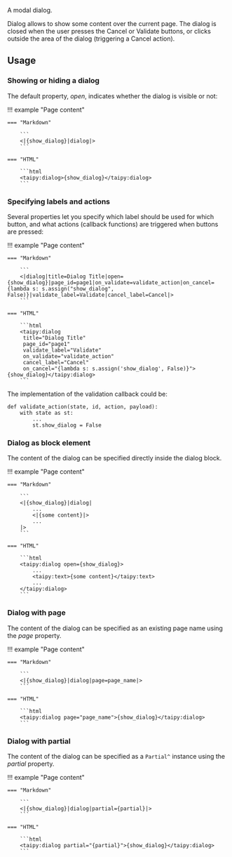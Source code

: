 A modal dialog.

Dialog allows to show some content over the current page.
The dialog is closed when the user presses the Cancel or Validate buttons, or clicks outside the area of the dialog (triggering a Cancel action).

## Usage

### Showing or hiding a dialog

The default property, _open_, indicates whether the dialog is visible or not:

!!! example "Page content"

    === "Markdown"

        ```
        <|{show_dialog}|dialog|>
        ```
  
    === "HTML"

        ```html
        <taipy:dialog>{show_dialog}</taipy:dialog>
        ```

### Specifying labels and actions

Several properties let you specify which label should be used for which button,
and what actions (callback functions) are triggered when buttons are pressed:

!!! example "Page content"

    === "Markdown"

        ```
        <|dialog|title=Dialog Title|open={show_dialog}|page_id=page1|on_validate=validate_action|on_cancel={lambda s: s.assign("show_dialog", False)}|validate_label=Validate|cancel_label=Cancel|>
        ```
  
    === "HTML"

        ```html
        <taipy:dialog
         title="Dialog Title"
         page_id="page1"
         validate_label="Validate"
         on_validate="validate_action"
         cancel_label="Cancel"
         on_cancel="{lambda s: s.assign('show_dialog', False)}">{show_dialog}</taipy:dialog>
        ```

The implementation of the validation callback could be:

```py3
def validate_action(state, id, action, payload):
    with state as st:
        ...
        st.show_dialog = False
```

### Dialog as block element

The content of the dialog can be specified directly inside the dialog block.

!!! example "Page content"

    === "Markdown"

        ```
        <|{show_dialog}|dialog|
            ...
            <|{some content}|>
            ...
        |>
        ```
  
    === "HTML"

        ```html
        <taipy:dialog open={show_dialog}>
            ...
            <taipy:text>{some content}</taipy:text>
            ...
        </taipy:dialog>
        ```

### Dialog with page

The content of the dialog can be specified as an existing page name using the _page_ property.

!!! example "Page content"

    === "Markdown"

        ```
        <|{show_dialog}|dialog|page=page_name|>
        ```
  
    === "HTML"

        ```html
        <taipy:dialog page="page_name">{show_dialog}</taipy:dialog>
        ```

### Dialog with partial

The content of the dialog can be specified as a `Partial^` instance using the _partial_ property.

!!! example "Page content"

    === "Markdown"

        ```
        <|{show_dialog}|dialog|partial={partial}|>
        ```
  
    === "HTML"

        ```html
        <taipy:dialog partial="{partial}">{show_dialog}</taipy:dialog>
        ```
